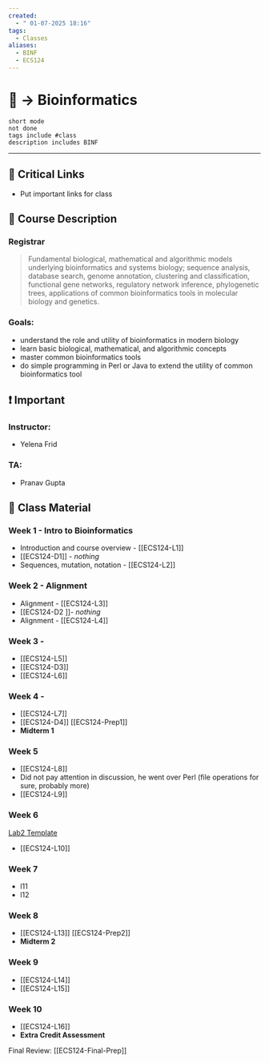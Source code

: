 ```yaml
---
created:
  - " 01-07-2025 18:16"
tags:
  - Classes
aliases:
  - BINF
  - ECS124
---
```


# 📗 -> Bioinformatics
```tasks
short mode
not done
tags include #class
description includes BINF
```
---
## 🔗 Critical Links
- Put important links for class

## 🔶 Course Description
### Registrar
> Fundamental biological, mathematical and algorithmic models underlying bioinformatics and systems biology; sequence analysis, database search, genome annotation, clustering and classification, functional gene networks, regulatory network inference, phylogenetic trees, applications of common bioinformatics tools in molecular biology and genetics.

### Goals:
- understand the role and utility of bioinformatics in modern biology
- learn basic biological, mathematical, and algorithmic concepts
- master common bioinformatics tools
- do simple programming in Perl or Java to extend the utility of common bioinformatics tool


## ❗ Important
### Instructor: 
- Yelena Frid
### TA: 
- Pranav Gupta


## 📄 Class Material
### Week 1 - Intro to Bioinformatics
- Introduction and course overview - [[ECS124-L1]]
- [[ECS124-D1]] - *nothing*
- Sequences, mutation, notation - [[ECS124-L2]]

### Week 2 - Alignment
- Alignment - [[ECS124-L3]]
- [[ECS124-D2 ]]- *nothing*
- Alignment - [[ECS124-L4]]

### Week 3 - 
- [[ECS124-L5]]
- [[ECS124-D3]]
- [[ECS124-L6]]

### Week 4 - 
- [[ECS124-L7]]
- [[ECS124-D4]]
[[ECS124-Prep1]]
- **Midterm 1**

### Week 5
- [[ECS124-L8]]
- Did not pay attention in discussion, he went over Perl (file operations for sure, probably more)
- [[ECS124-L9]]

### Week 6
[Lab2 Template](https://colab.research.google.com/drive/1uOVH-nFdvl-9tGU16VL75V2iZqbFB2MP?usp=sharing)
- [[ECS124-L10]]

### Week 7
- l11
- l12

### Week 8
- [[ECS124-L13]]
[[ECS124-Prep2]]
- **Midterm 2**

### Week 9
- [[ECS124-L14]]
- [[ECS124-L15]]

### Week 10
- [[ECS124-L16]]
- **Extra Credit Assessment**

Final Review:
[[ECS124-Final-Prep]]
